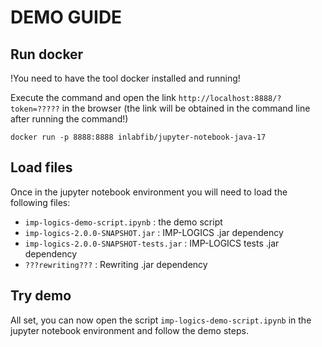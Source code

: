 # DEMO GUIDE

## Run docker

!You need to have the tool docker installed and running!

Execute the command and open the link `http://localhost:8888/?token=?????` in the browser (the link will be obtained in
the command line after running the command!)

```shell
docker run -p 8888:8888 inlabfib/jupyter-notebook-java-17
```

## Load files

Once in the jupyter notebook environment you will need to load the following files:

- `imp-logics-demo-script.ipynb` : the demo script
- `imp-logics-2.0.0-SNAPSHOT.jar` : IMP-LOGICS .jar dependency
- `imp-logics-2.0.0-SNAPSHOT-tests.jar` : IMP-LOGICS tests .jar dependency
- `???rewriting???` : Rewriting .jar dependency

## Try demo

All set, you can now open the script `imp-logics-demo-script.ipynb` in the jupyter notebook environment and follow the
demo steps.